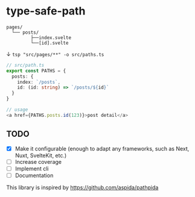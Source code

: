 # type-safe-path

```
pages/
  └── posts/
         ├──index.svelte
         └──[id].svelte
```

↓ `tsp "src/pages/**" -o src/paths.ts`

```ts
// src/path.ts
export const PATHS = {
  posts: {
    index: `/posts`,
    id: (id: string) => `/posts/${id}`
  }
}

// usage
<a href={PATHS.posts.id(123)}>post detail</a>
```

## TODO

- [x] Make it configurable (enough to adapt any frameworks, such as Next, Nuxt, SvelteKit, etc.)
- [ ] Increase coverage
- [ ] Implement cli
- [ ] Documentation

This library is inspired by https://github.com/aspida/pathpida
